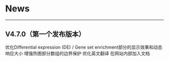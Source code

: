 # News
---
## V4.7.0（第一个发布版本）
优化Differential expression (DE) / Gene set enrichment部分的显示效果和动态响应大小
增强热图部分数组的边界保护
优化英文翻译
在网站内部加入文档